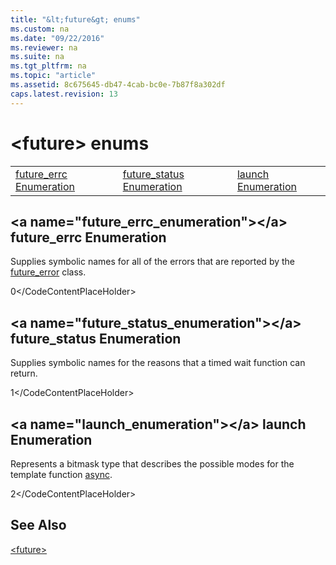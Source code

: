 ```yaml
---
title: "&lt;future&gt; enums"
ms.custom: na
ms.date: "09/22/2016"
ms.reviewer: na
ms.suite: na
ms.tgt_pltfrm: na
ms.topic: "article"
ms.assetid: 8c675645-db47-4cab-bc0e-7b87f8a302df
caps.latest.revision: 13
---
```

# &lt;future&gt; enums
||||  
|-|-|-|  
|[future_errc Enumeration](#future_errc_enumeration)|[future_status Enumeration](#future_status_enumeration)|[launch Enumeration](#launch_enumeration)|  
  
##  \<a name="future_errc_enumeration">\</a>  future_errc Enumeration  
 Supplies symbolic names for all of the errors that are reported by the [future_error](../vs140/future_error-class.md) class.  
  
<CodeContentPlaceHolder>0\</CodeContentPlaceHolder>  
##  \<a name="future_status_enumeration">\</a>  future_status Enumeration  
 Supplies symbolic names for the reasons that a timed wait function can return.  
  
<CodeContentPlaceHolder>1\</CodeContentPlaceHolder>  
##  \<a name="launch_enumeration">\</a>  launch Enumeration  
 Represents a bitmask type that describes the possible modes for the template function [async](../vs140/-future--functions.md#async_function).  
  
<CodeContentPlaceHolder>2\</CodeContentPlaceHolder>  
## See Also  
 [&lt;future&gt;](../vs140/-future-.md)
